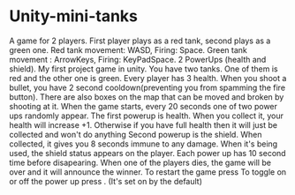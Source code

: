 # Unity-mini-tanks
A game for 2 players. First player plays as a red tank, second plays as a green one. Red tank movement: WASD, Firing: Space. Green tank movement : ArrowKeys, Firing: KeyPadSpace. 2 PowerUps (health and shield).
My first project game in unity. You have two tanks. One of them is red and the other one is green. Every player has 3 health.
When you shoot a bullet, you have 2 second cooldown(preventing you from spamming the fire button). 
There are also boxes on the map that can be moved and broken by shooting at it. 
When the game starts, every 20 seconds one of two power ups randomly appear. 
The first powerup is health. When you collect it, your health will increase +1. Otherwise if you have full health then it will just be collected and won't do anything
Second powerup is the shield. When collected, it gives you 8 seconds immune to any damage. When it's being used, the shield status appears on the player.
Each power up has 10 second time before disapearing.
When one of the players dies, the game will be over and it will announce the winner.
To restart the game press <R>
To toggle on or off the power up press <M>. (It's set on by the default)
